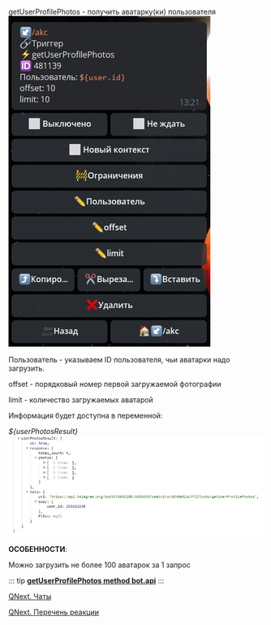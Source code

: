 
getUserProfilePhotos - получить аватарку(ки) пользователя
![](./1.png)

Пользователь - указываем ID пользователя, чьи аватарки надо загрузить.

offset - порядковый номер первой загружаемой фотографии

limit - количество загружаемых аватарой

Информация будет доступна в переменной:

_${userPhotosResult}_
![](./2.png)

**ОСОБЕННОСТИ**:

Можно загрузить не более 100 аватарок за 1 запрос


::: tip
[**getUserProfilePhotos  method bot.api**](https://core.telegram.org/bots/api#getuserprofilephotos)
:::



[QNext. Чаты](/ph/QNext-admin-chat-about-07-05)

[QNext. Перечень реакции](/ph/QNext-admin-reaction-about-05-01)

